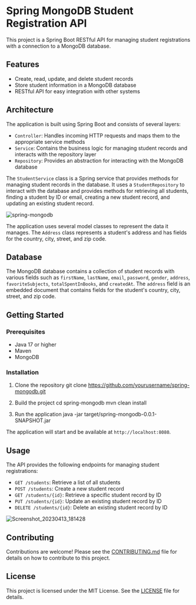 # Spring MongoDB Student Registration API

This project is a Spring Boot RESTful API for managing student registrations with a connection to a MongoDB database.

## Features

- Create, read, update, and delete student records
- Store student information in a MongoDB database
- RESTful API for easy integration with other systems

## Architecture

The application is built using Spring Boot and consists of several layers:

- `Controller`: Handles incoming HTTP requests and maps them to the appropriate service methods
- `Service`: Contains the business logic for managing student records and interacts with the repository layer
- `Repository`: Provides an abstraction for interacting with the MongoDB database

The `StudentService` class is a Spring service that provides methods for managing student records in the database. It uses a `StudentRepository` to interact with the database and provides methods for retrieving all students, finding a student by ID or email, creating a new student record, and updating an existing student record.

![spring-mongodb](https://user-images.githubusercontent.com/84593887/231888662-fc8c288e-b160-4b04-a89e-5275b1c2db8c.png)

The application uses several model classes to represent the data it manages. The `Address` class represents a student's address and has fields for the country, city, street, and zip code.

## Database

The MongoDB database contains a collection of student records with various fields such as `firstName`, `lastName`, `email`, `password`, `gender`, `address`, `favoriteSubjects`, `totalSpentInBooks`, and `createdAt`. The `address` field is an embedded document that contains fields for the student's country, city, street, and zip code.

## Getting Started

### Prerequisites

- Java 17 or higher
- Maven
- MongoDB

### Installation

1. Clone the repository
git clone https://github.com/yourusername/spring-mongodb.git


2. Build the project
cd spring-mongodb mvn clean install


3. Run the application
java -jar target/spring-mongodb-0.0.1-SNAPSHOT.jar


The application will start and be available at `http://localhost:8080`.

## Usage

The API provides the following endpoints for managing student registrations:

- `GET /students`: Retrieve a list of all students
- `POST /students`: Create a new student record
- `GET /students/{id}`: Retrieve a specific student record by ID
- `PUT /students/{id}`: Update an existing student record by ID
- `DELETE /students/{id}`: Delete an existing student record by ID

![Screenshot_20230413_181428](https://user-images.githubusercontent.com/84593887/231887429-893ee029-b97a-4f79-baf3-4ae0bdbddaac.png)

## Contributing

Contributions are welcome! Please see the [CONTRIBUTING.md](CONTRIBUTING.md) file for details on how to contribute to this project.

## License

This project is licensed under the MIT License. See the [LICENSE](LICENSE) file for details.
